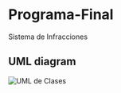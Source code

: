 # Programa-Final
Sistema de Infracciones


## UML diagram
![UML de Clases](https://user-images.githubusercontent.com/87624842/231620675-067150b2-682a-4f6a-8ea2-89d536393f61.png)
